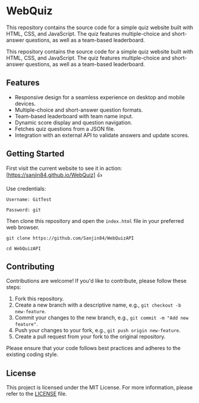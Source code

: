 # WebQuiz
This repository contains the source code for a simple quiz website built with HTML, CSS, and JavaScript. The quiz features multiple-choice and short-answer questions, as well as a team-based leaderboard.

This repository contains the source code for a simple quiz website built with HTML, CSS, and JavaScript. The quiz features multiple-choice and short-answer questions, as well as a team-based leaderboard.

## Features

- Responsive design for a seamless experience on desktop and mobile devices.
- Multiple-choice and short-answer question formats.
- Team-based leaderboard with team name input.
- Dynamic score display and question navigation.
- Fetches quiz questions from a JSON file.
- Integration with an external API to validate answers and update scores.


## Getting Started

First visit the current website to see it in action: [https://sanjin84.github.io/WebQuiz] :+1:

Use credentials:

```Username: GitTest```

```Password: git```

Then clone this repository and open the `index.html` file in your preferred web browser.

```git clone https://github.com/Sanjin84/WebQuizAPI```

```cd WebQuizAPI```


## Contributing

Contributions are welcome! If you'd like to contribute, please follow these steps:

1. Fork this repository.
2. Create a new branch with a descriptive name, e.g., `git checkout -b new-feature`.
3. Commit your changes to the new branch, e.g., `git commit -m "Add new feature"`.
4. Push your changes to your fork, e.g., `git push origin new-feature`.
5. Create a pull request from your fork to the original repository.

Please ensure that your code follows best practices and adheres to the existing coding style.

## License

This project is licensed under the MIT License. For more information, please refer to the [LICENSE](LICENSE) file.
